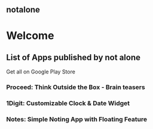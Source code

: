 ## notalone
# Welcome 

## List of Apps published by not alone

Get all on Google Play Store

### Proceed: Think Outside the Box - Brain teasers

### 1Digit: Customizable Clock & Date Widget

### Notes: Simple Noting App with Floating Feature
